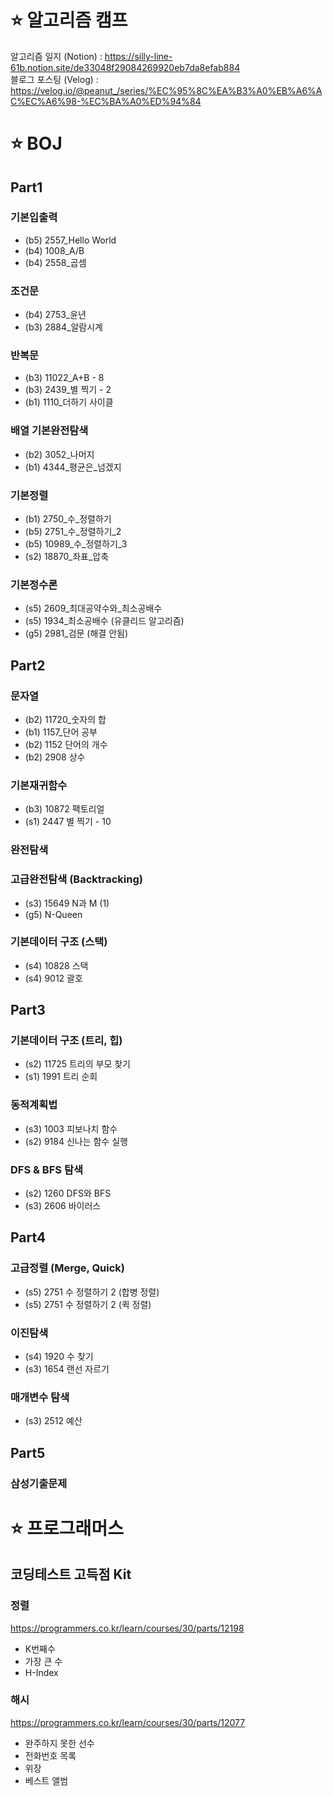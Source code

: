 # ⭐️ 알고리즘 캠프

알고리즘 일지 (Notion) : https://silly-line-61b.notion.site/de33048f29084269920eb7da8efab884  
블로그 포스팅 (Velog) : https://velog.io/@peanut_/series/%EC%95%8C%EA%B3%A0%EB%A6%AC%EC%A6%98-%EC%BA%A0%ED%94%84  
  
# ⭐️ BOJ
  
## Part1

### 기본입출력

- (b5) 2557_Hello World
- (b4) 1008_A/B
- (b4) 2558_곱셈

### 조건문

- (b4) 2753_윤년
- (b3) 2884_알람시계

### 반복문

- (b3) 11022_A+B - 8
- (b3) 2439_별 찍기 - 2
- (b1) 1110_더하기 사이클

### 배열 기본완전탐색

- (b2) 3052_나머지
- (b1) 4344_평균은_넘겠지

### 기본정렬

- (b1) 2750_수_정렬하기
- (b5) 2751_수_정렬하기_2
- (b5) 10989_수_정렬하기_3
- (s2) 18870_좌표_압축

### 기본정수론

- (s5) 2609_최대공약수와_최소공배수
- (s5) 1934_최소공배수 (유클리드 알고리즘)
- (g5) 2981_검문 (해결 안됨)

## Part2

### 문자열

- (b2) 11720_숫자의 합
- (b1) 1157_단어 공부
- (b2) 1152 단어의 개수
- (b2) 2908	상수

### 기본재귀함수

- (b3) 10872 팩토리얼
- (s1) 2447 별 찍기 - 10

### 완전탐색



### 고급완전탐색 (Backtracking)

- (s3) 15649 N과 M (1)
- (g5) N-Queen

### 기본데이터 구조 (스택)

- (s4) 10828 스택
- (s4) 9012 괄호
## Part3

### 기본데이터 구조 (트리, 힙)

- (s2) 11725 트리의 부모 찾기
- (s1) 1991 트리 순회

### 동적계획법

- (s3) 1003 피보나치 함수
- (s2) 9184 신나는 함수 실행

### DFS & BFS 탐색

- (s2) 1260 DFS와 BFS
- (s3) 2606 바이러스

## Part4

### 고급정렬 (Merge, Quick)

- (s5) 2751 수 정렬하기 2 (합병 정렬)
- (s5) 2751 수 정렬하기 2 (퀵 정렬)
### 이진탐색

- (s4) 1920 수 찾기
- (s3) 1654	랜선 자르기
### 매개변수 탐색

- (s3) 2512 예산
## Part5

### 삼성기출문제


# ⭐️ 프로그래머스

## 코딩테스트 고득점 Kit

### 정렬
https://programmers.co.kr/learn/courses/30/parts/12198

- K번째수
- 가장 큰 수
- H-Index

### 해시
https://programmers.co.kr/learn/courses/30/parts/12077

- 완주하지 못한 선수
- 전화번호 목록
- 위장
- 베스트 앨범
